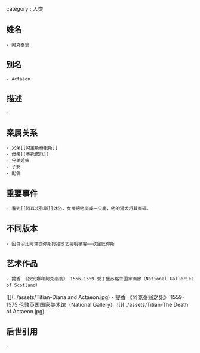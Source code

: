 category:: 人类
## 姓名
	- 阿克泰翁
## 别名
	- Actaeon
## 描述
	-
## 亲属关系
	- 父亲[[阿里斯泰俄斯]]
	- 母亲[[奥托诺厄]]
	- 兄弟姐妹
	- 子女
	- 配偶
## 重要事件
	- 看到[[阿耳忒弥斯]]沐浴，女神把他变成一只鹿，他的猎犬将其撕碎。
## 不同版本
	- 因自诩比阿耳忒弥斯狩猎技艺高明被害——欧里庇得斯
## 艺术作品
	- 提香 《狄安娜和阿克泰翁》 1556-1559 爱丁堡苏格兰国家画廊（National Galleries of Scotland）
 ![](../assets/Titian-Diana and Actaeon.jpg)
	- 提香 《阿克泰翁之死》 1559-1575 伦敦英国国家美术馆（National Gallery）
 ![](../assets/Titian-The Death of Actaeon.jpg)
## 后世引用
	-
